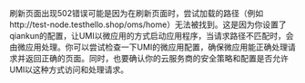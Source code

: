 刷新页面出现502错误可能是因为在刷新页面时，尝试加载的路径（例如http://test-node.testhello.shop/oms/home）无法被找到。这是因为你设置了qiankun的配置，让UMI以微应用的方式启动应用程序，当请求路径不匹配时，会由微应用处理。你可以尝试检查一下UMI的微应用配置，确保微应用能正确处理请求并返回正确的页面。同时，也要确认你的云服务商的安全策略和配置是否允许UMI以这种方式访问和处理请求。
